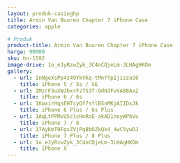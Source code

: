 ```yaml
---
layout: produk-casinghp
title: Armin Van Buuren Chapter 7 iPhone Case
categories: apple

# Produk
product-title: Armin Van Buuren Chapter 7 iPhone Case
harga: 90000
sku: hn-1592
image-drive: 1o_eJyRzwZyk_3C4oCQjeLm-3LHAgHKOm
gallery:
  - url: 1nNgeXsPp4z49YkYKq-tMnYTpIjiszaS0
    title: iPhone 5 / 5s / SE
  - url: 1MzrF3uXWJbxrFz7S3T-OdN3FvVA88Ax2
    title: iPhone 6 / 6s
  - url: 1KwxirHqsEHTcyQf7sflBSnMKjAIIDxJk
    title: iPhone 6 Plus / 6s Plus
  - url: 1AqLtPPMvU5clcHnRoE-akAD1noyWPbVu
    title: iPhone 7 / 8
  - url: 17AyKmT9FgxZVjPgBbOZkQk4_4wC5ywDJ
    title: iPhone 7 Plus / 8 Plus
  - url: 1o_eJyRzwZyk_3C4oCQjeLm-3LHAgHKOm
    title: iPhone X
---
```

